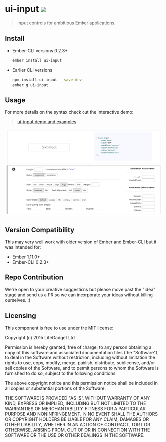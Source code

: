 # ui-input ![ ](https://travis-ci.org/lifegadget/ui-input.svg)
> Input controls for ambitious Ember applications.

## Install ##


- Ember-CLI versions 0.2.3+
    ````bash
    ember install ui-input
    ````

- Earlier CLI versions
    ````bash
    npm install ui-input --save-dev
    ember g ui-input
    ````

## Usage ##
For more details on the syntax check out the interactive demo:

> [ui-input demo and examples](http://current.development.ui-button.divshot.io)

![ ](docs/images/screen-shot.png)



## Version Compatibility

This may very well work with older version of Ember and Ember-CLI but it was intended for:

- Ember 1.11.0+
- Ember-CLI 0.2.3+

## Repo Contribution

We're open to your creative suggestions but please move past the "idea" stage 
and send us a PR so we can incorporate your ideas without killing ourselves. :)

## Licensing

This component is free to use under the MIT license:

Copyright (c) 2015 LifeGadget Ltd

Permission is hereby granted, free of charge, to any person obtaining a copy of
this software and associated documentation files (the "Software"), to deal in
the Software without restriction, including without limitation the rights to
use, copy, modify, merge, publish, distribute, sublicense, and/or sell copies
of the Software, and to permit persons to whom the Software is furnished to do
so, subject to the following conditions:

The above copyright notice and this permission notice shall be included in all
copies or substantial portions of the Software.

THE SOFTWARE IS PROVIDED "AS IS", WITHOUT WARRANTY OF ANY KIND, EXPRESS OR
IMPLIED, INCLUDING BUT NOT LIMITED TO THE WARRANTIES OF MERCHANTABILITY,
FITNESS FOR A PARTICULAR PURPOSE AND NONINFRINGEMENT. IN NO EVENT SHALL THE
AUTHORS OR COPYRIGHT HOLDERS BE LIABLE FOR ANY CLAIM, DAMAGES OR OTHER
LIABILITY, WHETHER IN AN ACTION OF CONTRACT, TORT OR OTHERWISE, ARISING FROM,
OUT OF OR IN CONNECTION WITH THE SOFTWARE OR THE USE OR OTHER DEALINGS IN THE
SOFTWARE.